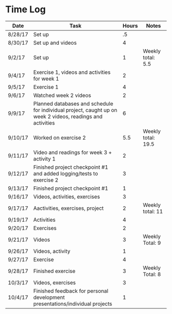 # Time Log

| Date | Task | Hours | Notes|
|------|------|-------|------|
| 8/28/17| Set up | .5 | |
| 8/30/17| Set up and videos | 4 | |
| 9/2/17| Set up | 1 | Weekly total: 5.5 |
| 9/4/17| Exercise 1, videos and activities for week 1 | 2 | |
| 9/5/17 | Exercise 1  | 4  |   | 
| 9/6/17 | Watched week 2 videos | 2 | |
| 9/9/17| Planned databases and schedule for individual project, caught up on week 2 videos, readings and activities | 6 | |
| 9/10/17| Worked on exercise 2 | 5.5 | Weekly total: 19.5|
| 9/11/17 | Video and readings for week 3 + activity 1  | 2  |   | 
| 9/12/17 | Finished project checkpoint #1 and added logging/tests to exercise 2| 3 | |
| 9/13/17 | Finished project checkpoint #1 | 1 | |
| 9/16/17 | Videos, activities, exercises | 3 | |
| 9/17/17 | Aactivities, exercises, project | 2 | Weekly total: 11 |
| 9/19/17 | Activities | 4 | |
| 9/20/17 | Exercises | 2 | |
| 9/21/17 | Videos | 3 | Weekly Total: 9 |
| 9/26/17 | Videos, activity | 1 | |
| 9/27/17 | Exercise | 4 | |
| 9/28/17 | Finished exercise | 3 | Weekly Total: 8  |
| 10/3/17 | Videos, exercises | 3 | |
| 10/4/17 | Finished feedback for personal development presentations/individual projects | 1 | |
